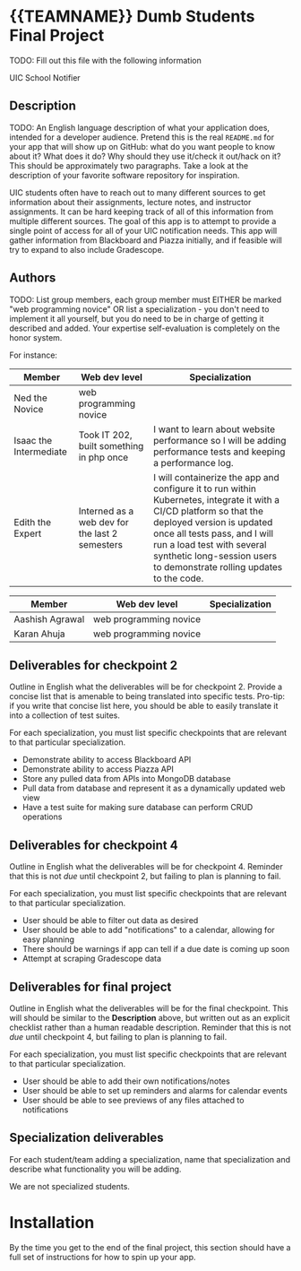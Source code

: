 # {{TEAMNAME}} Dumb Students Final Project

TODO: Fill out this file with the following information

UIC School Notifier

## Description

TODO: An English language description of what your application does, intended for a developer
audience. Pretend this is the real `README.md` for your app that will show up on GitHub: what do you
want people to know about it? What does it do? Why should they use it/check it out/hack on it? This
should be approximately two paragraphs. Take a look at the description of your favorite software
repository for inspiration.

UIC students often have to reach out to many different sources to get information about their assignments,
lecture notes, and instructor assignments. It can be hard keeping track of all of this information from
multiple different sources. The goal of this app is to attempt to provide a single point of access
for all of your UIC notification needs. This app will gather information from Blackboard and Piazza initially,
and if feasible will try to expand to also include Gradescope.

## Authors

TODO: List group members, each group member must EITHER be marked "web programming novice" OR list a
specialization - you don't need to implement it all yourself, but you do need to be in charge of
getting it described and added. Your expertise self-evaluation is completely on the honor system.

For instance:

| Member | Web dev level | Specialization |
| --- | --- | --- |
| Ned the Novice | web programming novice | |
| Isaac the Intermediate | Took IT 202, built something in php once | I want to learn about website performance so I will be adding performance tests and keeping a performance log. |
| Edith the Expert | Interned as a web dev for the last 2 semesters | I will containerize the app and configure it to run within Kubernetes, integrate it with a CI/CD platform so that the deployed version is updated once all tests pass, and I will run a load test with several synthetic long-session users to demonstrate rolling updates to the code. |

| Member | Web dev level | Specialization |
| --- | --- | --- |
| Aashish Agrawal | web programming novice | |
| Karan Ahuja | web programming novice | |

## Deliverables for checkpoint 2

Outline in English what the deliverables will be for checkpoint 2. Provide a concise list that is
amenable to being translated into specific tests. Pro-tip: if you write that concise list here, you
should be able to easily translate it into a collection of test suites.

For each specialization, you must list specific checkpoints that are relevant to that particular specialization.

- Demonstrate ability to access Blackboard API
- Demonstrate ability to access Piazza API
- Store any pulled data from APIs into MongoDB database
- Pull data from database and represent it as a dynamically updated web view
- Have a test suite for making sure database can perform CRUD operations

## Deliverables for checkpoint 4

Outline in English what the deliverables will be for checkpoint 4. Reminder that this is not *due*
until checkpoint 2, but failing to plan is planning to fail.

For each specialization, you must list specific checkpoints that are relevant to that particular specialization.

- User should be able to filter out data as desired
- User should be able to add "notifications" to a calendar, allowing for easy planning
- There should be warnings if app can tell if a due date is coming up soon
- Attempt at scraping Gradescope data

## Deliverables for final project

Outline in English what the deliverables will be for the final checkpoint. This will should be
similar to the **Description** above, but written out as an explicit checklist rather than a human
readable description. Reminder that this is not *due* until checkpoint 4, but failing to plan is
planning to fail.

For each specialization, you must list specific checkpoints that are relevant to that particular specialization.

- User should be able to add their own notifications/notes
- User should be able to set up reminders and alarms for calendar events
- User should be able to see previews of any files attached to notifications

## Specialization deliverables

For each student/team adding a specialization, name that specialization and describe what
functionality you will be adding.

We are not specialized students.

# Installation

By the time you get to the end of the final project, this section should have a full set of
instructions for how to spin up your app.
